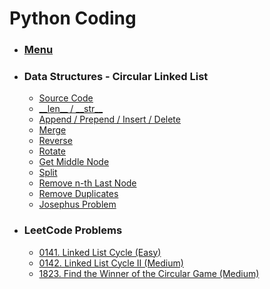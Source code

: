 # Python Coding

* ### [Menu](./README.md)
* ### Data Structures - Circular Linked List
    * [<ins>Source Code<ins>](./_CircularLinkedList.py)
    * [\_\_len\_\_ / \_\_str\_\_](#p1)
    * [Append / Prepend / Insert / Delete](#p2)
    * [Merge](#p3)
    * [Reverse](#p4)
    * [Rotate](#p5)
    * [Get Middle Node](#p6)
    * [Split](#p7)
    * [Remove n-th Last Node](#p8)
    * [Remove Duplicates](#p9)
    * [Josephus Problem](#p10)
* ### LeetCode Problems
    * [0141. Linked List Cycle (Easy)](https://leetcode.com/problems/linked-list-cycle/)
    * [0142. Linked List Cycle II (Medium)](https://leetcode.com/problems/linked-list-cycle-ii/)
    * [1823. Find the Winner of the Circular Game (Medium)](https://leetcode.com/problems/find-the-winner-of-the-circular-game/)

<br />

